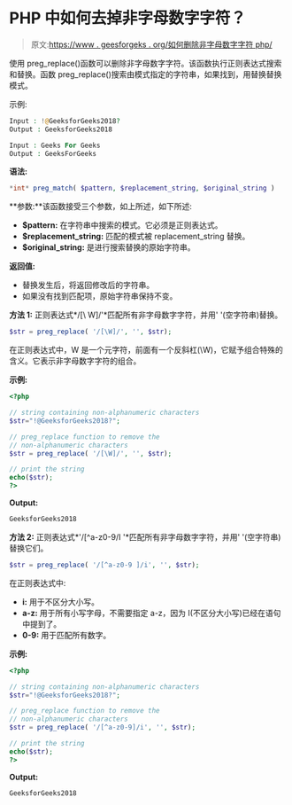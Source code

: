 # PHP 中如何去掉非字母数字字符？

> 原文:[https://www . geesforgeks . org/如何删除非字母数字字符 php/](https://www.geeksforgeeks.org/how-to-remove-non-alphanumeric-characters-in-php/)

使用 preg_replace()函数可以删除非字母数字字符。该函数执行正则表达式搜索和替换。函数 preg_replace()搜索由模式指定的字符串，如果找到，用替换替换模式。

示例:

```php
Input : !@GeeksforGeeks2018?
Output : GeeksforGeeks2018

Input : Geeks For Geeks
Output : GeeksForGeeks

```

**语法:**

```php
*int* preg_match( $pattern, $replacement_string, $original_string )
```

**参数:**该函数接受三个参数，如上所述，如下所述:

*   **$pattern:** 在字符串中搜索的模式。它必须是正则表达式。
*   **$replacement_string:** 匹配的模式被 replacement_string 替换。
*   **$original_string:** 是进行搜索替换的原始字符串。

**返回值:**

*   替换发生后，将返回修改后的字符串。
*   如果没有找到匹配项，原始字符串保持不变。

**方法 1:** 正则表达式*/[\ W]/'*匹配所有非字母数字字符，并用' '(空字符串)替换。

```php
$str = preg_replace( '/[\W]/', '', $str);
```

在正则表达式中，W 是一个元字符，前面有一个反斜杠(\W)，它赋予组合特殊的含义。它表示非字母数字字符的组合。

**示例:**

```php
<?php 

// string containing non-alphanumeric characters
$str="!@GeeksforGeeks2018?";

// preg_replace function to remove the
// non-alphanumeric characters
$str = preg_replace( '/[\W]/', '', $str);

// print the string
echo($str);
?>
```

**Output:**

```php
GeeksforGeeks2018

```

**方法 2:** 正则表达式*'/[^a-z0-9/I '*匹配所有非字母数字字符，并用' '(空字符串)替换它们。

```php
$str = preg_replace( '/[^a-z0-9 ]/i', '', $str);
```

在正则表达式中:

*   **i:** 用于不区分大小写。
*   **a-z:** 用于所有小写字母，不需要指定 a-z，因为 I(不区分大小写)已经在语句中提到了。
*   **0-9:** 用于匹配所有数字。

**示例:**

```php
<?php 

// string containing non-alphanumeric characters
$str="!@GeeksforGeeks2018?";

// preg_replace function to remove the 
// non-alphanumeric characters
$str = preg_replace( '/[^a-z0-9]/i', '', $str);

// print the string
echo($str);
?>
```

**Output:**

```php
GeeksforGeeks2018

```